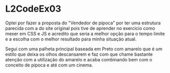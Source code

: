 # L2CodeEx03
 
Optei por fazer a proposta do "Vendedor de pipoca" por ter uma estrutura parecida com a do site original
pois tive de aprender no exercicio como mexer em CSS e JS e acredito que seria a melhor opção
para o tempo limite e a escolha com o melhor resultado para minha situação atual.

Segui com uma palheta principal baseada em Preto com amarelo que é um estilo que deixa os olhos
descansarem e faz com que chame bastante atenção com a utilização do amarelo e acaba combinando bem
com o conceito de pipoca e até com um cinema.

